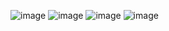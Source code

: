 ![image](https://github.com/user-attachments/assets/10cb5d1d-ca08-49ba-920b-f3107b844654)
![image](https://github.com/user-attachments/assets/3793070f-7b17-4088-94a9-1f94aa83ca8d)
![image](https://github.com/user-attachments/assets/8bca89bb-fc97-4bc1-97b4-90af85085eb8)
![image](https://github.com/user-attachments/assets/756571ee-6395-47a0-b675-f52f8c46067b)
